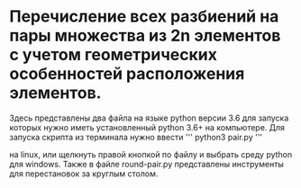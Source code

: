 # Перечисление всех разбиений на пары множества из 2n элементов с учетом геометрических особенностей расположения элементов.

Здесь представлены два файла на языке python версии 3.6 для запуска которых нужно иметь установленный python 3.6+ на компьютере. Для запуска скрипта из терминала нужно ввести
'''
python3 pair.py
'''

на linux, или щелкнуть правой кнопкой по файлу и выбрать среду python для windows.
Также в файле round-pair.py представлены инструменты для перестановок за круглым столом.

